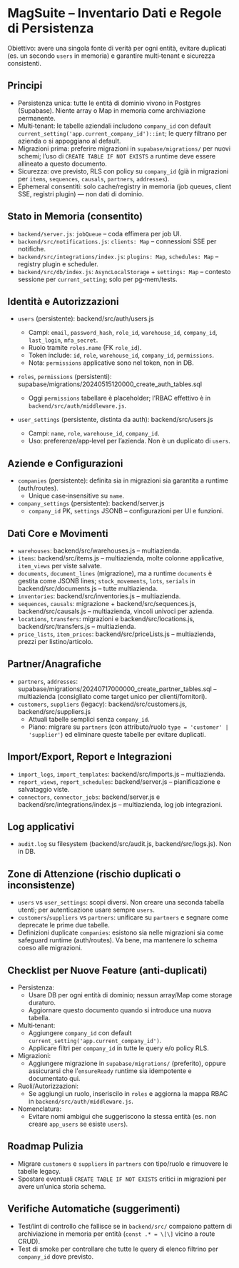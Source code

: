 # MagSuite – Inventario Dati e Regole di Persistenza

Obiettivo: avere una singola fonte di verità per ogni entità, evitare duplicati (es. un secondo `users` in memoria) e garantire multi‑tenant e sicurezza consistenti.

## Principi

- Persistenza unica: tutte le entità di dominio vivono in Postgres (Supabase). Niente array o Map in memoria come archiviazione permanente.
- Multi‑tenant: le tabelle aziendali includono `company_id` con default `current_setting('app.current_company_id')::int`; le query filtrano per azienda o si appoggiano al default.
- Migrazioni prima: preferire migrazioni in `supabase/migrations/` per nuovi schemi; l’uso di `CREATE TABLE IF NOT EXISTS` a runtime deve essere allineato a questo documento.
- Sicurezza: ove previsto, RLS con policy su `company_id` (già in migrazioni per `items`, `sequences`, `causals`, `partners`, `addresses`).
- Ephemeral consentiti: solo cache/registry in memoria (job queues, client SSE, registri plugin) — non dati di dominio.

## Stato in Memoria (consentito)

- `backend/server.js`: `jobQueue` – coda effimera per job UI.
- `backend/src/notifications.js`: `clients: Map` – connessioni SSE per notifiche.
- `backend/src/integrations/index.js`: `plugins: Map`, `schedules: Map` – registry plugin e scheduler.
- `backend/src/db/index.js`: `AsyncLocalStorage` + `settings: Map` – contesto sessione per `current_setting`; solo per pg‑mem/tests.

## Identità e Autorizzazioni

- `users` (persistente): backend/src/auth/users.js
  - Campi: `email`, `password_hash`, `role_id`, `warehouse_id`, `company_id`, `last_login`, `mfa_secret`.
  - Ruolo tramite `roles.name` (FK `role_id`).
  - Token include: `id`, `role`, `warehouse_id`, `company_id`, `permissions`.
  - Nota: `permissions` applicative sono nel token, non in DB.

- `roles`, `permissions` (persistenti): supabase/migrations/20240515120000_create_auth_tables.sql
  - Oggi `permissions` tabellare è placeholder; l’RBAC effettivo è in `backend/src/auth/middleware.js`.

- `user_settings` (persistente, distinta da auth): backend/src/users.js
  - Campi: `name`, `role`, `warehouse_id`, `company_id`.
  - Uso: preferenze/app‑level per l’azienda. Non è un duplicato di `users`.

## Aziende e Configurazioni

- `companies` (persistente): definita sia in migrazioni sia garantita a runtime (auth/routes).
  - Unique case‑insensitive su `name`.
- `company_settings` (persistente): backend/server.js
  - `company_id` PK, `settings` JSONB – configurazioni per UI e funzioni.

## Dati Core e Movimenti

- `warehouses`: backend/src/warehouses.js – multiazienda.
- `items`: backend/src/items.js – multiazienda, molte colonne applicative, `item_views` per viste salvate.
- `documents`, `document_lines` (migrazione), ma a runtime `documents` è gestita come JSONB lines; `stock_movements`, `lots`, `serials` in backend/src/documents.js – tutte multiazienda.
- `inventories`: backend/src/inventories.js – multiazienda.
- `sequences`, `causals`: migrazione + backend/src/sequences.js, backend/src/causals.js – multiazienda, vincoli univoci per azienda.
- `locations`, `transfers`: migrazioni e backend/src/locations.js, backend/src/transfers.js – multiazienda.
- `price_lists`, `item_prices`: backend/src/priceLists.js – multiazienda, prezzi per listino/articolo.

## Partner/Anagrafiche

- `partners`, `addresses`: supabase/migrations/20240717000000_create_partner_tables.sql – multiazienda (consigliato come target unico per clienti/fornitori).
- `customers`, `suppliers` (legacy): backend/src/customers.js, backend/src/suppliers.js
  - Attuali tabelle semplici senza `company_id`.
  - Piano: migrare su `partners` (con attributo/ruolo `type = 'customer' | 'supplier'`) ed eliminare queste tabelle per evitare duplicati.

## Import/Export, Report e Integrazioni

- `import_logs`, `import_templates`: backend/src/imports.js – multiazienda.
- `report_views`, `report_schedules`: backend/server.js – pianificazione e salvataggio viste.
- `connectors`, `connector_jobs`: backend/server.js e backend/src/integrations/index.js – multiazienda, log job integrazioni.

## Log applicativi

- `audit.log` su filesystem (backend/src/audit.js, backend/src/logs.js). Non in DB.

## Zone di Attenzione (rischio duplicati o inconsistenze)

- `users` vs `user_settings`: scopi diversi. Non creare una seconda tabella utenti; per autenticazione usare sempre `users`.
- `customers`/`suppliers` vs `partners`: unificare su `partners` e segnare come deprecate le prime due tabelle.
- Definizioni duplicate `companies`: esistono sia nelle migrazioni sia come safeguard runtime (auth/routes). Va bene, ma mantenere lo schema coeso alle migrazioni.

## Checklist per Nuove Feature (anti‑duplicati)

- Persistenza:
  - Usare DB per ogni entità di dominio; nessun array/Map come storage duraturo.
  - Aggiornare questo documento quando si introduce una nuova tabella.
- Multi‑tenant:
  - Aggiungere `company_id` con default `current_setting('app.current_company_id')`.
  - Applicare filtri per `company_id` in tutte le query e/o policy RLS.
- Migrazioni:
  - Aggiungere migrazione in `supabase/migrations/` (preferito), oppure assicurarsi che l’`ensureReady` runtime sia idempotente e documentato qui.
- Ruoli/Autorizzazioni:
  - Se aggiungi un ruolo, inseriscilo in `roles` e aggiorna la mappa RBAC in `backend/src/auth/middleware.js`.
- Nomenclatura:
  - Evitare nomi ambigui che suggeriscono la stessa entità (es. non creare `app_users` se esiste `users`).

## Roadmap Pulizia

- Migrare `customers` e `suppliers` in `partners` con tipo/ruolo e rimuovere le tabelle legacy.
- Spostare eventuali `CREATE TABLE IF NOT EXISTS` critici in migrazioni per avere un’unica storia schema.

## Verifiche Automatiche (suggerimenti)

- Test/lint di controllo che fallisce se in `backend/src/` compaiono pattern di archiviazione in memoria per entità (`const .* = \[\]` vicino a route CRUD).
- Test di smoke per controllare che tutte le query di elenco filtrino per `company_id` dove previsto.

